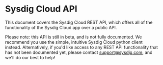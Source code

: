 # Sysdig Cloud API

This document covers the Sysdig Cloud REST API, which offers all of the functionality of the Sysdig Cloud app over a public API. 

Please note: this API is still in beta, and is not fully documented. We recommend you use the simple, intuitive Sysdig Cloud python client instead. Alternatively, if you'd like access to any REST API functionality that has not been documented yet, please contact support@sysdig.com, and we'll do our best to help!
